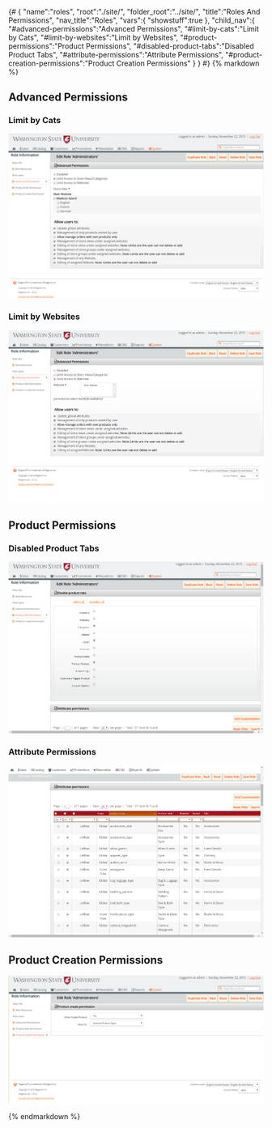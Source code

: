 {# 
{
	"name":"roles",
	"root":"./site/",
	"folder_root":"../site/",
	"title":"Roles And Permissions",
	"nav_title":"Roles",
	"vars":{
		"showstuff":true
	},
	"child_nav":{
		"#advanced-permissions":"Advanced Permissions",
		"#limit-by-cats":"Limit by Cats",
		"#limit-by-websites":"Limit by Websites",
		"#product-permissions":"Product Permissions",
		"#disabled-product-tabs":"Disabled Product Tabs",
		"#attribute-permissions":"Attribute Permissions",
		"#product-creation-permissions":"Product Creation Permissions"
	}
}
#}
{% markdown %}

## Advanced Permissions

### Limit by Cats

![role--advanced-permissions--view-cats](site/assests/img/role--advanced-permissions--view-cats.png)

### Limit by Websites

![role--advanced-permissions--websites](site/assests/img/role--advanced-permissions--websites.png)

## Product Permissions

### Disabled Product Tabs

![role--product-permissions--disabled-product-tabs](site/assests/img/role--product-permissions--disabled-product-tabs.png)

### Attribute Permissions

![role--product-permissions--attribute-permissions](site/assests/img/role--product-permissions--attribute-permissions.png)

## Product Creation Permissions

![role--product-creation-permissions](site/assests/img/role--product-creation-permissions.png)



{% endmarkdown %}
